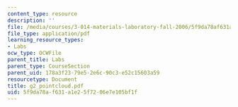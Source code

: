 ```yaml
---
content_type: resource
description: ''
file: /media/courses/3-014-materials-laboratory-fall-2006/5f9da78af631a1e25f7206e7e105bf1f_g2_pointcloud.pdf
file_type: application/pdf
learning_resource_types:
- Labs
ocw_type: OCWFile
parent_title: Labs
parent_type: CourseSection
parent_uid: 178a3f23-79e5-2e6c-90c3-e52c15603a59
resourcetype: Document
title: g2_pointcloud.pdf
uid: 5f9da78a-f631-a1e2-5f72-06e7e105bf1f
---
```

